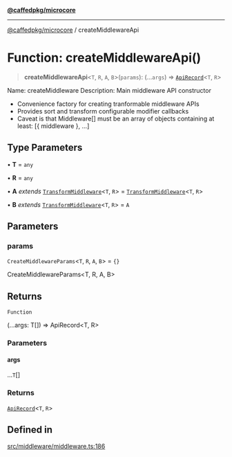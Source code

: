 [**@caffedpkg/microcore**](../README.md)

***

[@caffedpkg/microcore](../globals.md) / createMiddlewareApi

# Function: createMiddlewareApi()

> **createMiddlewareApi**\<`T`, `R`, `A`, `B`\>(`params`): (...`args`) => [`ApiRecord`](../interfaces/ApiRecord.md)\<`T`, `R`\>

Name: createMiddleware
Description: Main middleware API constructor
- Convenience factory for creating tranformable middleware APIs
- Provides sort and transform configurable modifier callbacks
- Caveat is that Middleware[] must be an array of objects containing 
  at least: [{ middleware }, ...]

## Type Parameters

• **T** = `any`

• **R** = `any`

• **A** *extends* [`TransformMiddleware`](../type-aliases/TransformMiddleware.md)\<`T`, `R`\> = [`TransformMiddleware`](../type-aliases/TransformMiddleware.md)\<`T`, `R`\>

• **B** *extends* [`TransformMiddleware`](../type-aliases/TransformMiddleware.md)\<`T`, `R`\> = `A`

## Parameters

### params

`CreateMiddlewareParams`\<`T`, `R`, `A`, `B`\> = `{}`

CreateMiddlewareParams<T, R, A, B>

## Returns

`Function`

(...args: T[]) => ApiRecord<T, R>

### Parameters

#### args

...`T`[]

### Returns

[`ApiRecord`](../interfaces/ApiRecord.md)\<`T`, `R`\>

## Defined in

[src/middleware/middleware.ts:186](https://github.com/caffed/microcore/blob/3444f5042af4893783a848f270124aa74f8db032/src/middleware/middleware.ts#L186)
